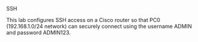 SSH

This lab configures SSH access on a Cisco router so that PC0 (192.168.1.0/24 network) can securely connect using the username ADMIN and password ADMIN123.
